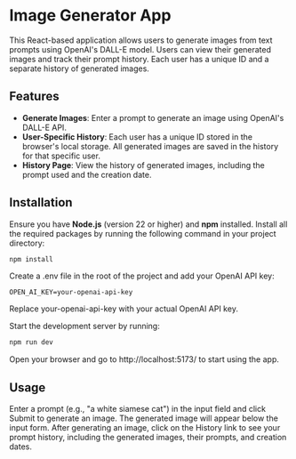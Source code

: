 # Image Generator App

This React-based application allows users to generate images from text prompts using OpenAI's DALL-E model. Users can view their generated images and track their prompt history. Each user has a unique ID and a separate history of generated images.

## Features

- **Generate Images**: Enter a prompt to generate an image using OpenAI's DALL-E API.
- **User-Specific History**: Each user has a unique ID stored in the browser's local storage. All generated images are saved in the history for that specific user.
- **History Page**: View the history of generated images, including the prompt used and the creation date.

## Installation

Ensure you have **Node.js** (version 22 or higher) and **npm** installed. Install all the required packages by running the following command in your project directory:

```bash
npm install
```

Create a .env file in the root of the project and add your OpenAI API key:
```
OPEN_AI_KEY=your-openai-api-key
```
Replace your-openai-api-key with your actual OpenAI API key.

Start the development server by running:

```bash
npm run dev
```

Open your browser and go to http://localhost:5173/ to start using the app.

## Usage
Enter a prompt (e.g., "a white siamese cat") in the input field and click Submit to generate an image. The generated image will appear below the input form. After generating an image, click on the History link to see your prompt history, including the generated images, their prompts, and creation dates.